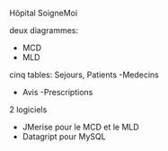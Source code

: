 Hôpital SoigneMoi

deux diagrammes:
- MCD 
- MLD

cinq tables:
Sejours, Patients
-Medecins
- Avis
-Prescriptions

2 logiciels
- JMerise pour le MCD et le MLD
- Datagript pour MySQL

